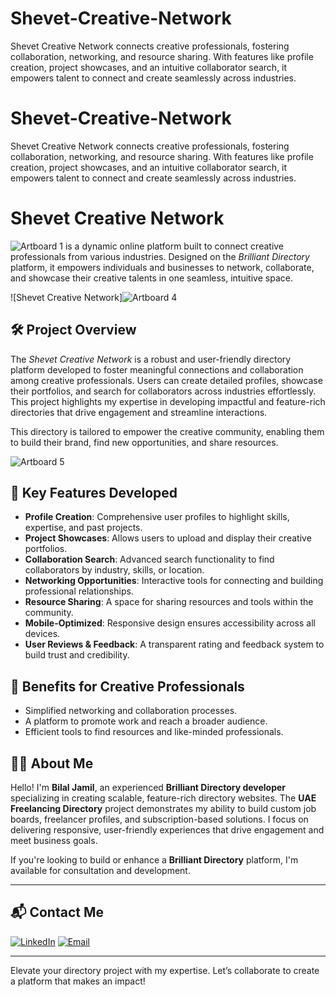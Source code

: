 # Shevet-Creative-Network
Shevet Creative Network connects creative professionals, fostering collaboration, networking, and resource sharing. With features like profile creation, project showcases, and an intuitive collaborator search, it empowers talent to connect and create seamlessly across industries.
# Shevet-Creative-Network
Shevet Creative Network connects creative professionals, fostering collaboration, networking, and resource sharing. With features like profile creation, project showcases, and an intuitive collaborator search, it empowers talent to connect and create seamlessly across industries.
# Shevet Creative Network

![Artboard 1](https://github.com/user-attachments/assets/bceaf3d5-9c9e-412e-b9ad-248439c67ced) is a dynamic online platform built to connect creative professionals from various industries. Designed on the *Brilliant Directory* platform, it empowers individuals and businesses to network, collaborate, and showcase their creative talents in one seamless, intuitive space.

![Shevet Creative Network]![Artboard 4](https://github.com/user-attachments/assets/909ec1fa-7063-46ff-833b-fe0516655dad)

## 🛠 Project Overview

The *Shevet Creative Network* is a robust and user-friendly directory platform developed to foster meaningful connections and collaboration among creative professionals. Users can create detailed profiles, showcase their portfolios, and search for collaborators across industries effortlessly. This project highlights my expertise in developing impactful and feature-rich directories that drive engagement and streamline interactions.

This directory is tailored to empower the creative community, enabling them to build their brand, find new opportunities, and share resources.

![Artboard 5](https://github.com/user-attachments/assets/aa93597d-f3b1-4dc9-afcf-da485692936b)

## 🚀 Key Features Developed

- **Profile Creation**: Comprehensive user profiles to highlight skills, expertise, and past projects.
- **Project Showcases**: Allows users to upload and display their creative portfolios.
- **Collaboration Search**: Advanced search functionality to find collaborators by industry, skills, or location.
- **Networking Opportunities**: Interactive tools for connecting and building professional relationships.
- **Resource Sharing**: A space for sharing resources and tools within the community.
- **Mobile-Optimized**: Responsive design ensures accessibility across all devices.
- **User Reviews & Feedback**: A transparent rating and feedback system to build trust and credibility.

## 🌟 Benefits for Creative Professionals

- Simplified networking and collaboration processes.
- A platform to promote work and reach a broader audience.
- Efficient tools to find resources and like-minded professionals.

## 👨‍💻 About Me

Hello! I'm **Bilal Jamil**, an experienced **Brilliant Directory developer** specializing in creating scalable, feature-rich directory websites. The **UAE Freelancing Directory** project demonstrates my ability to build custom job boards, freelancer profiles, and subscription-based solutions. I focus on delivering responsive, user-friendly experiences that drive engagement and meet business goals.

If you're looking to build or enhance a **Brilliant Directory** platform, I'm available for consultation and development.

---

## 📬 Contact Me

[![LinkedIn](https://img.shields.io/badge/LinkedIn-Connect-blue?style=for-the-badge&logo=linkedin)](http://www.linkedin.com/in/dev-bilal)
[![Email](https://img.shields.io/badge/Email-Contact%20Me-orange?style=for-the-badge&logo=gmail)](mailto:info.devbilal@gmail.com)

---

Elevate your directory project with my expertise. Let’s collaborate to create a platform that makes an impact!
